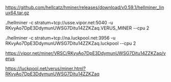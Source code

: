 
https://github.com/hellcatz/hminer/releases/download/v0.59.1/hellminer_linux64.tar.gz


./hellminer -c stratum+tcp://usse.vipor.net:5040 -u RKvyAo7DpE3DdymunUWSG7Ditu14ZZKZaq.VERUS_MINER --cpu 2

./hellminer -c stratum+tcp://na.luckpool.net:3956 -u RKvyAo7DpE3DdymunUWSG7Ditu14ZZKZaq.luckpool --cpu 2

https://vipor.net/miner/VRSC/RKvyAo7DpE3DdymunUWSG7Ditu14ZZKZaq/verus

https://luckpool.net/verus/miner.html?RKvyAo7DpE3DdymunUWSG7Ditu14ZZKZaq
